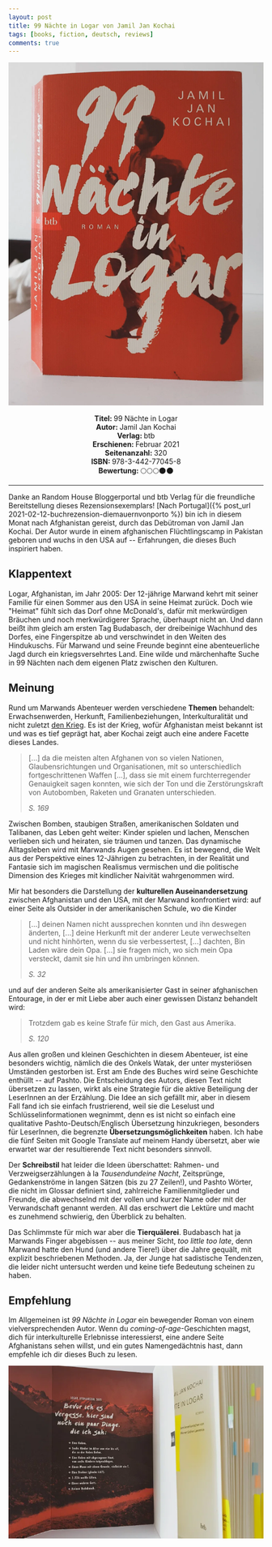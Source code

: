 ```yaml
---
layout: post
title: 99 Nächte in Logar von Jamil Jan Kochai
tags: [books, fiction, deutsch, reviews]
comments: true
---
```


![cover](../assets/img/99NaechteInLogar.jpg)

<div align="center"><strong>Titel: </strong>99 Nächte in Logar</div>
<div align="center"><strong>Autor: </strong>Jamil Jan Kochai</div>
<div align="center"><strong>Verlag: </strong>btb</div>
<div align="center"><strong>Erschienen: </strong>Februar 2021</div>
<div align="center"><strong>Seitenanzahl: </strong>320</div>
<div align="center"><strong>ISBN: </strong>978-3-442-77045-8</div>
<div align="center"><strong>Bewertung: </strong> 🌕🌕🌕🌑🌑</div>

___

Danke an Random House Bloggerportal und btb Verlag für die freundliche Bereitstellung dieses Rezensionsexemplars! [Nach Portugal]({% post_url 2021-02-12-buchrezension-diemauernvonporto %}) bin ich in diesem Monat nach Afghanistan gereist, durch das Debütroman von Jamil Jan Kochai. Der Autor wurde in einem afghanischen Flüchtlingscamp in Pakistan geboren und wuchs in den USA auf -- Erfahrungen, die dieses Buch inspiriert haben.

Klappentext
-----------

Logar, Afghanistan, im Jahr 2005: Der 12-jährige Marwand kehrt mit seiner Familie für einen Sommer aus den USA in seine Heimat zurück. Doch wie "Heimat" fühlt sich das Dorf ohne McDonald's, dafür mit merkwürdigen Bräuchen und noch merkwürdigerer Sprache, überhaupt nicht an. Und dann beißt ihm gleich am ersten Tag Budabasch, der dreibeinige Wachhund des Dorfes, eine Fingerspitze ab und verschwindet in den Weiten des Hindukuschs. Für Marwand und seine Freunde beginnt eine abenteuerliche Jagd durch ein kriegsversehrtes Land. Eine wilde und märchenhafte Suche in 99 Nächten nach dem eigenen Platz zwischen den Kulturen.

Meinung
-------

Rund um Marwands Abenteuer werden verschiedene **Themen** behandelt: Erwachsenwerden, Herkunft, Familienbeziehungen, Interkulturalität und nicht zuletzt [den Krieg](https://de.wikipedia.org/wiki/Krieg_in_Afghanistan_seit_2001#Sturz_der_Talibanregierung). Es ist der Krieg, wofür Afghanistan meist bekannt ist und was es tief geprägt hat, aber Kochai zeigt auch eine andere Facette dieses Landes.

> [...] da die meisten alten Afghanen von so vielen Nationen, Glaubensrichtungen und Organisationen, mit so unterschiedlich fortgeschrittenen Waffen [...], dass sie mit einem furchterregender Genauigkeit sagen konnten, wie sich der Ton und die Zerstörungskraft von Autobomben, Raketen und Granaten unterschieden.
>
> *S. 169*

Zwischen Bomben, staubigen Straßen, amerikanischen Soldaten und Talibanen, das Leben geht weiter: Kinder spielen und lachen, Menschen verlieben sich und heiraten, sie träumen und tanzen. Das dynamische Alltagsleben wird mit Marwands Augen gesehen. Es ist bewegend, die Welt aus der Perspektive eines 12-Jährigen zu betrachten, in der Realität und Fantasie sich im magischen Realismus vermischen und die politische Dimension des Krieges mit kindlicher Naivität wahrgenommen wird.

Mir hat besonders die Darstellung der **kulturellen Auseinandersetzung** zwischen Afghanistan und den USA, mit der Marwand konfrontiert wird: auf einer Seite als Outsider in der amerikanischen Schule, wo die Kinder

> [...] deinen Namen nicht aussprechen konnten und ihn deswegen änderten, [...] deine Herkunft mit der anderer Leute verwechselten und nicht hinhörten, wenn du sie verbessertest, [...] dachten, Bin Laden wäre dein Opa. [...] sie fragen mich, wo sich mein Opa versteckt, damit sie hin und ihn umbringen können.
>
> *S. 32*

und auf der anderen Seite als amerikanisierter Gast in seiner afghanischen Entourage, in der er mit Liebe aber auch einer gewissen Distanz behandelt wird:

> Trotzdem gab es keine Strafe für mich, den Gast aus Amerika.
>
> *S. 120*

Aus allen großen und kleinen Geschichten in diesem Abenteuer, ist eine besonders wichtig, nämlich die des Onkels Watak, der unter mysteriösen Umständen gestorben ist. Erst am Ende des Buches wird seine Geschichte enthüllt -- auf Pashto. Die Entscheidung des Autors, diesen Text nicht übersetzen zu lassen, wirkt als eine Strategie für die aktive Beteiligung der LeserInnen an der Erzählung. Die Idee an sich gefällt mir, aber in diesem Fall fand ich sie einfach frustrierend, weil sie die Leselust und Schlüsselinformationen wegnimmt, denn es ist nicht so einfach eine qualitative Pashto-Deutsch/Englisch Übersetzung hinzukriegen, besonders für LeserInnen, die begrenzte **Übersetzungsmöglichkeiten** haben. Ich habe die fünf Seiten mit Google Translate auf meinem Handy übersetzt, aber wie erwartet war der resultierende Text nicht besonders sinnvoll.

Der **Schreibstil** hat leider die Ideen überschattet: Rahmen- und Verzweigserzählungen à la *Tausendundeine Nacht*, Zeitsprünge, Gedankenströme in langen Sätzen (bis zu 27 Zeilen!), und Pashto Wörter, die nicht im Glossar definiert sind, zahlrreiche Familienmitglieder und Freunde, die abwechselnd mit der vollen und kurzer Name oder mit der Verwandschaft genannt werden. All das erschwert die Lektüre und macht es zunehmend schwierig, den Überblick zu behalten.

Das Schlimmste für mich war aber die **Tierquälerei**. Budabasch hat ja Marwands Finger abgebissen -- aus meiner Sicht, *too little too late*, denn Marwand hatte den Hund (und andere Tiere!) über die Jahre gequält, mit explizit beschriebenen Methoden. Ja, der Junge hat sadistische Tendenzen, die leider nicht untersucht werden und keine tiefe Bedeutung scheinen zu haben.

Empfehlung
----------

Im Allgemeinen ist *99 Nächte in Logar* ein bewegender Roman von einem vielversprechenden Autor. Wenn du *coming-of-age*-Geschichten magst, dich für interkulturelle Erlebnisse interessierst, eine andere Seite Afghanistans sehen willst, und ein gutes Namengedächtnis hast, dann empfehle ich dir dieses Buch zu lesen.

![cover](../assets/img/99NaechteInLogar_2.jpg)